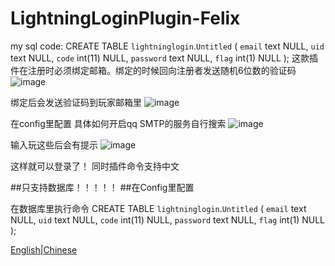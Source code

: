 # LightningLoginPlugin-Felix


my sql code:
CREATE TABLE `lightninglogin`.`Untitled`  (
  `email` text NULL,
  `uid` text NULL,
  `code` int(11) NULL,
  `password` text NULL,
  `flag` int(1) NULL
);
这款插件在注册时必须绑定邮箱。绑定的时候回向注册者发送随机6位数的验证码
![image](https://github.com/Felixbors095/LightningLoginPlugin-Felix/assets/88223220/d823f6c1-0de9-4c6c-a5c9-7bcfc478f10f)


绑定后会发送验证码到玩家邮箱里
![image](https://github.com/Felixbors095/LightningLoginPlugin-Felix/assets/88223220/063e0816-802f-4889-a512-06ab50610c6d)


在config里配置
具体如何开启qq SMTP的服务自行搜索
![image](https://github.com/Felixbors095/LightningLoginPlugin-Felix/assets/88223220/0995bbbf-ef70-4040-b5ab-99c3050bd736)


输入玩这些后会有提示
![image](https://github.com/Felixbors095/LightningLoginPlugin-Felix/assets/88223220/da264412-f98a-4375-9ca3-6933b3bfa011)


这样就可以登录了！
同时插件命令支持中文

##只支持数据库！！！！！
##在Config里配置


在数据库里执行命令
CREATE TABLE `lightninglogin`.`Untitled`  (
  `email` text NULL,
  `uid` text NULL,
  `code` int(11) NULL,
  `password` text NULL,
  `flag` int(1) NULL
);

<a href="https://github.com/Felixbors095/LightningLoginPlugin-Felix/blob/main/E-README.md">English|Chinese</a>
